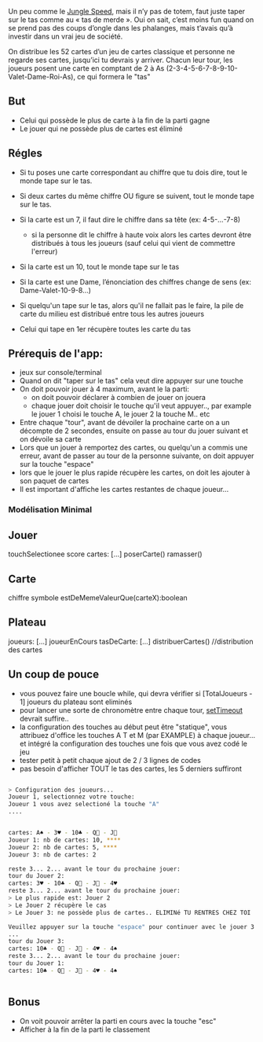 
Un peu comme le [Jungle Speed](https://www.topito.com/go/509912/1774120), mais il n’y pas de totem, faut juste taper sur le tas comme au « tas de merde ». Oui on sait, c’est moins fun quand on se prend pas des coups d’ongle dans les phalanges, mais t’avais qu’à investir dans un vrai jeu de société.


On distribue les 52 cartes d’un jeu de cartes classique et personne ne regarde ses cartes, jusqu’ici tu devrais y arriver. Chacun leur tour, les joueurs posent une carte en comptant de 2 à As (2-3-4-5-6-7-8-9-10-Valet-Dame-Roi-As), ce qui formera le "tas"

## But
- Celui qui possède le plus de carte à la fin de la parti gagne
- Le jouer qui ne possède plus de cartes est éliminé

## Régles

- Si tu poses une carte correspondant au chiffre que tu dois dire, tout le monde tape sur le tas.
- Si deux cartes du même chiffre OU figure se suivent, tout le monde tape sur le tas.
- Si la carte est un 7, il faut dire le chiffre dans sa tête (ex: 4-5-…-7-8)
	- si la personne dit le chiffre à haute voix alors les cartes devront être distribués à tous les joueurs (sauf celui qui vient de commettre l'erreur)

- Si la carte est un 10, tout le monde tape sur le tas
- Si la carte est une Dame, l’énonciation des chiffres change de sens (ex: Dame-Valet-10-9-8…)

- Si quelqu'un tape sur le tas, alors qu'il ne fallait pas le faire, la pile de carte du milieu est distribué entre tous les autres joueurs
- Celui qui tape en 1er récupère toutes les carte du tas

## Prérequis de l'app:
- jeux sur console/terminal
- Quand on dit "taper sur le tas" cela veut dire appuyer sur une touche
- On doit pouvoir jouer à 4 maximum, avant le la parti: 
	-  on doit pouvoir déclarer à combien de jouer on jouera
	- chaque jouer doit choisir le touche qu'il veut appuyer.., par example le jouer 1 choisi le touche A, le jouer 2 la touche M.. etc
- Entre chaque "tour", avant de dévoiler la prochaine carte on a un décompte de 2 secondes, ensuite on passe au tour du jouer suivant et on dévoile sa carte
- Lors que un jouer à remportez des cartes, ou quelqu'un a commis une erreur, avant de passer au tour de la personne suivante, on doit appuyer sur la touche "espace"
- lors que le jouer le plus rapide récupère les cartes, on doit les ajouter à son paquet de cartes
- Il est important d'affiche les cartes restantes de chaque joueur...

### Modélisation Minimal
Jouer
------ 
touchSelectionee
score
cartes: [...]
poserCarte()
ramasser()

Carte
------
chiffre
symbole
estDeMemeValeurQue(carteX):boolean

Plateau
--- 
joueurs: [...]
joueurEnCours
tasDeCarte: [...]
distribuerCartes() //distribution des cartes 


## Un coup de pouce

- vous pouvez faire une boucle while, qui devra vérifier si [TotalJoueurs - 1] joueurs  du plateau sont eliminés
- pour lancer une sorte de chronomètre entre chaque tour, [setTimeout](https://developer.mozilla.org/en-US/docs/Web/API/setTimeout) devrait suffire..
- la configuration des touches au début peut être "statique", vous attribuez d'office les touches A T et M (par EXAMPLE) à chaque joueur... et intégré la configuration des touches une fois que vous avez codé le jeu
- tester petit à petit chaque ajout de 2 / 3 lignes de codes
- pas besoin d'afficher TOUT le tas des cartes, les 5 derniers suffiront

```bash

> Configuration des joueurs...
Joueur 1, selectionnez votre touche:
Joueur 1 vous avez selectioné la touche "A"
....


cartes: A♠️ - 3♥️ - 10♣️ - Q👸 - J🥷
Joueur 1: nb de cartes: 10, ****
Joueur 2: nb de cartes: 5, ****
Joueur 3: nb de cartes: 2

reste 3... 2... avant le tour du prochaine jouer:
tour du Jouer 2:
cartes: 3♥️ - 10♣️ - Q👸 - J🥷 - 4♥️
reste 3... 2... avant le tour du prochaine jouer:
> Le plus rapide est: Jouer 2
> Le Jouer 2 récupère le cas
> Le Jouer 3: ne possède plus de cartes.. ELIMINé TU RENTRES CHEZ TOI

Veuillez appuyer sur la touche "espace" pour continuer avec le jouer 3
...
tour du Jouer 3:
cartes: 10♣️ - Q👸 - J🥷 - 4♥️ - 4♠️
reste 3... 2... avant le tour du prochaine jouer:
tour du Jouer 1:
cartes: 10♣️ - Q👸 - J🥷 - 4♥️ - 4♠️



```

## Bonus

- On voit pouvoir arrêter la parti en cours avec la touche "esc"
- Afficher à la fin de la parti le classement